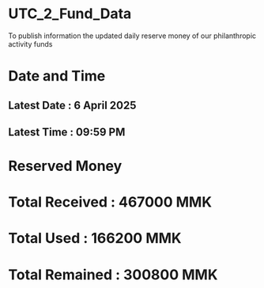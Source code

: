 # UTC_2_Fund_Data
To publish information the updated daily reserve money of our philanthropic activity funds

# Date and Time 
## Latest Date : 6 April 2025 
## Latest Time : 09:59 PM

# Reserved Money 
# Total Received : 467000 MMK 
# Total Used     : 166200 MMK
# Total Remained : 300800 MMK 
